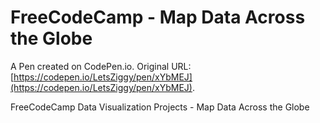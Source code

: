 # FreeCodeCamp - Map Data Across the Globe

A Pen created on CodePen.io. Original URL: [https://codepen.io/LetsZiggy/pen/xYbMEJ](https://codepen.io/LetsZiggy/pen/xYbMEJ).

FreeCodeCamp Data Visualization Projects - Map Data Across the Globe